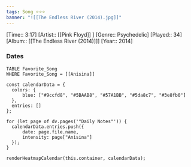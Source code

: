 ```yaml
---
tags: Song ⭐⭐⭐ 
banner: "![[The Endless River (2014).jpg]]"
---
```

[Time:: 3:17]
[Artist:: [[Pink Floyd]] ]
[Genre:: Psychedelic]
[Played:: 34]
[Album:: [[The Endless River (2014)]]]
[Year:: 2014]
### Dates
````dataview
TABLE Favorite_Song
WHERE Favorite_Song = [[Anisina]]
````
  ```dataviewjs
const calendarData = { 
	colors: { 
		blue: ["#9ccfd8", "#5BAAB8", "#57A1BB", "#5da8c7", "#3e8fb0"] 
	}, 
	entries: [] 
}; 

for (let page of dv.pages('"Daily Notes"')) { 
	calendarData.entries.push({ 
		date: page.file.name, 
		intensity: page["Anisina"]
	}); 
} 

renderHeatmapCalendar(this.container, calendarData);
```
